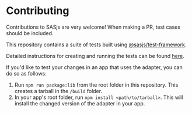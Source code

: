 # Contributing

Contributions to SASjs are very welcome! When making a PR, test cases should be included.

This repository contains a suite of tests built using [@sasjs/test-framework](https://github.com/sasjs/test-framework).

Detailed instructions for creating and running the tests can be found [here](https://github.com/sasjs/adapter/blob/master/sasjs-tests/README.md).

If you'd like to test your changes in an app that uses the adapter, you can do so as follows:

1. Run `npm run package:lib` from the root folder in this repository.
   This creates a tarball in the `/build` folder.
2. In your app's root folder, run `npm install <path/to/tarball>`.
   This will install the changed version of the adapter in your app.
